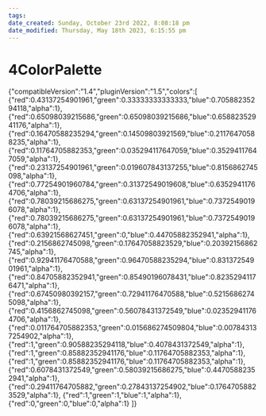 ```yaml
---
tags: 
date_created: Sunday, October 23rd 2022, 8:08:18 pm
date_modified: Thursday, May 18th 2023, 6:15:55 pm
---
```

# 4ColorPalette
{"compatibleVersion":"1.4","pluginVersion":"1.5","colors":[ {"red":0.43137254901961,"green":0.33333333333333,"blue":0.70588235294118,"alpha":1}, {"red":0.65098039215686,"green":0.65098039215686,"blue":0.65882352941176,"alpha":1}, {"red":0.16470588235294,"green":0.14509803921569,"blue":0.21176470588235,"alpha":1}, {"red":0.11764705882353,"green":0.035294117647059,"blue":0.35294117647059,"alpha":1}, {"red":0.23137254901961,"green":0.019607843137255,"blue":0.8156862745098,"alpha":1}, {"red":0.77254901960784,"green":0.31372549019608,"blue":0.63529411764706,"alpha":1}, {"red":0.78039215686275,"green":0.63137254901961,"blue":0.73725490196078,"alpha":1}, {"red":0.78039215686275,"green":0.63137254901961,"blue":0.73725490196078,"alpha":1}, {"red":0.63921568627451,"green":0,"blue":0.44705882352941,"alpha":1}, {"red":0.2156862745098,"green":0.17647058823529,"blue":0.20392156862745,"alpha":1}, {"red":0.92941176470588,"green":0.96470588235294,"blue":0.83137254901961,"alpha":1}, {"red":0.84705882352941,"green":0.85490196078431,"blue":0.82352941176471,"alpha":1}, {"red":0.67450980392157,"green":0.72941176470588,"blue":0.52156862745098,"alpha":1}, {"red":0.4156862745098,"green":0.56078431372549,"blue":0.023529411764706,"alpha":1}, {"red":0.011764705882353,"green":0.015686274509804,"blue":0.007843137254902,"alpha":1}, {"red":1,"green":0.90588235294118,"blue":0.4078431372549,"alpha":1}, {"red":1,"green":0.85882352941176,"blue":0.11764705882353,"alpha":1}, {"red":1,"green":0.85882352941176,"blue":0.11764705882353,"alpha":1}, {"red":0.6078431372549,"green":0.58039215686275,"blue":0.44705882352941,"alpha":1}, {"red":0.29411764705882,"green":0.27843137254902,"blue":0.17647058823529,"alpha":1}, {"red":1,"green":1,"blue":1,"alpha":1}, {"red":0,"green":0,"blue":0,"alpha":1} ]}